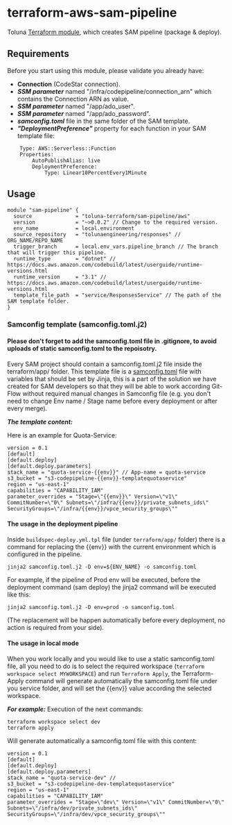 # terraform-aws-sam-pipeline
Toluna [Terraform module](https://registry.terraform.io/modules/toluna-terraform/sam-pipeline/aws/latest), which creates SAM pipeline (package & deploy).

## Requirements
Before you start using this module, please validate you already have:
- **Connection** (CodeStar connection).
- ***SSM parameter*** named "/infra/codepipeline/connection_arn" which contains the Connection ARN as value.
- ***SSM parameter*** named "/app/ado_user".
- ***SSM parameter*** named "/app/ado_password".
- ***samconfig.toml*** file in the same folder of the SAM template.
- ***"DeploymentPreference"*** property for each function in your SAM template file:
```
    Type: AWS::Serverless::Function
    Properties:
    	AutoPublishAlias: live
    	DeploymentPreference:
    		Type: Linear10PercentEvery1Minute
```
## Usage
```
module "sam-pipeline" {
  source              = "toluna-terraform/sam-pipeline/aws"
  version             = "~>0.0.2" // Change to the required version.
  env_name            = local.environment
  source_repository   = "tolunaengineering/responses" // ORG_NAME/REPO_NAME
  trigger_branch      = local.env_vars.pipeline_branch // The branch that will trigger this pipeline.
  runtime_type        = "dotnet" // https://docs.aws.amazon.com/codebuild/latest/userguide/runtime-versions.html
  runtime_version     = "3.1" // https://docs.aws.amazon.com/codebuild/latest/userguide/runtime-versions.html
  template_file_path  = "service/ResponsesService" // The path of the SAM template folder.
}
```

### Samconfig template (samconfig.toml.j2)
#### Please don't forget to add the samconfig.toml file in .gitignore, to avoid uploads of static samconfig.toml to the repoisotry.
Every SAM project should contain a samconfig.toml.j2 file inside the terraform/app/ folder.
This template file is a [samconfig.toml](https://docs.aws.amazon.com/serverless-application-model/latest/developerguide/serverless-sam-cli-config.html) file with variables that should be set by Jinja, this is a part of the solution we have created for SAM developers so that they will be able to work according Git-Flow without required manual changes in Samconfig file (e.g. you don't need to change Env name / Stage name before every deployment or after every merge).

***The template content:***


Here is an example for Quota-Service:
```
version = 0.1
[default]
[default.deploy]
[default.deploy.parameters]
stack_name = "quota-service-{{env}}" // App-name = quota-service
s3_bucket = "s3-codepipeline-{{env}}-templatequotaservice"
region = "us-east-1"
capabilities = "CAPABILITY_IAM"
parameter_overrides = "Stage=\"{{env}}\" Version=\"v1\" CommitNumber=\"0\" Subnets=\"/infra/{{env}}/private_subnets_ids\" SecurityGroups=\"/infra/{{env}}/vpce_security_groups\""
```

#### The usage in the deployment pipeline
Inside ```buildspec-deploy.yml.tpl``` file (under ```terraform/app/``` folder) there is a command for replacing the {{env}} with the current environment which is configured in the pipeline.

```jinja2 samconfig.toml.j2 -D env=${ENV_NAME} -o samconfig.toml```

For example, if the pipeline of Prod env will be executed, before the deployment command (sam deploy) the jinja2 command will be executed like this:

```jinja2 samconfig.toml.j2 -D env=prod -o samconfig.toml```

(The replacement will be happen automatically before every deployment, no action is required from your side).

#### The usage in local mode
When you work locally and you would like to use a static samconfig.toml file, all you need to do is to select the required workspace (`terraform workspace select MYWORKSPACE`) and run `Terraform Apply`, the Terraform-Apply command  will generate automatically the samconfig.toml file under you service folder, and will set the {{env}} value according the selected workspace.

***For example:***
Execution of the next commands:
```
terraform workspace select dev
terraform apply
```

Will generate automatically a samconfig.toml file with this content:
```
version = 0.1
[default]
[default.deploy]
[default.deploy.parameters]
stack_name = "quota-service-dev" //
s3_bucket = "s3-codepipeline-dev-templatequotaservice"
region = "us-east-1"
capabilities = "CAPABILITY_IAM"
parameter_overrides = "Stage=\"dev\" Version=\"v1\" CommitNumber=\"0\" Subnets=\"/infra/dev/private_subnets_ids\" SecurityGroups=\"/infra/dev/vpce_security_groups\""
```

